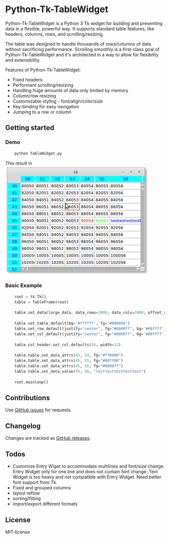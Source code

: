 Python-Tk-TableWidget
====================================

Python-Tk-TableWidget is a Python 3 Tk widget for building and presenting data in a flexible, powerful way. It supports standard table features, like headers, columns, rows, and scrolling/resizing.

The table was designed to handle thousands of rows/columns of data without sacrificing performance. Scrolling smoothly is a first-class goal of Python-Tk-TableWidget and it's architected in a way to allow for flexibility and extensibility.

Features of Python-Tk-TableWidget:
* Fixed headers
* Performant scrolling/resizing
* Handling huge amounts of data only limited by memory
* Column/row resizing
* Customizable styling - font/align/color/size
* Key-binding for easy navigation
* Jumping to a row or column

Getting started
---------------

### Demo
```bash
    python TableWidget.py
```
This result in ![screenshot](screenshot.png)

### Basic Example

```python
    root = tk.Tk()
    table = TableFrame(root)
    
    table.set_data(large_data, data_rows=2000, data_cols=2000, offset_x=50, offset_y=40)
    
    table.set_table_default(bg='#ffffff', fg='#000000')
    table.set_row_default(justify="center", fg="#0000ff", bg='#00ffff')
    table.set_col_default(justify="center", fg="#0000ff", bg='#00ffff')

    table.col_header.set_col_defaults(56, width=12)
    
    table.table.set_data_attrs(45, 54, fg="#ff0000")
    table.table.set_data_attrs(45, 55, fg="#00ff00")
    table.table.set_data_attrs(45, 56, fg="#0000ff")
    table.table.set_data_value(45, 56, "testtesttesttesttest")
    
    root.mainloop()
```

Contributions
------------

Use [GitHub issues](https://github.com/michaelben/Python-Tk-TableWidget/issues) for requests.

Changelog
---------

Changes are tracked as [GitHub releases](https://github.com/michaelben/Python-Tk-TableWidget/releases).

Todos
-----
* Customize Entry Wiget to accommodate multilines and font/size change. Entry Widget only for one line and does not contain font change. Text Widget is too heavy and not compatible with Entry Widget. Need better font support from Tk.
* Fixed and grouped columns
* layout reflow
* sorting/filting
* import/export different formats

License
-------

MIT-license
